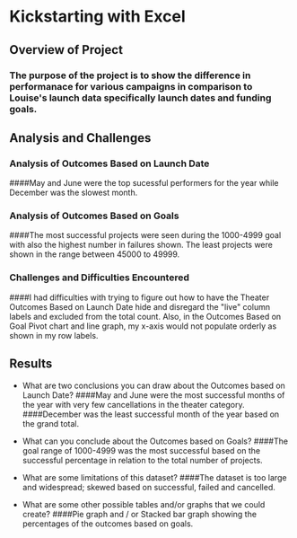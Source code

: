 # Kickstarting with Excel

## Overview of Project

### The purpose of the project is to show the difference in performanace for various campaigns in comparison to Louise's launch data specifically launch dates and funding goals. 

## Analysis and Challenges

### Analysis of Outcomes Based on Launch Date
####May and June were the top sucessful performers for the year while December was the slowest month.   

### Analysis of Outcomes Based on Goals
####The most successful projects were seen during the 1000-4999 goal with also the highest number in failures shown.  The least projects were shown in the range between 45000 to 49999.  

### Challenges and Difficulties Encountered
####I had difficulties with trying to figure out how to have the Theater Outcomes Based on Launch Date hide and disregard the "live" column labels and excluded from the total count.  Also, in the Outcomes Based on Goal Pivot chart and line graph, my x-axis would not populate orderly as shown in my row labels.  

## Results

- What are two conclusions you can draw about the Outcomes based on Launch Date?
####May and June were the most successful months of the year with very few cancellations in the theater category.  
####December was the least successful month of the year based on the grand total.  

- What can you conclude about the Outcomes based on Goals?
####The goal range of 1000-4999 was the most successful based on the successful percentage in relation to the total number of projects.

- What are some limitations of this dataset?
####The dataset is too large and widespread; skewed based on successful, failed and cancelled.  

- What are some other possible tables and/or graphs that we could create?
####Pie graph and / or Stacked bar graph showing the percentages of the outcomes based on goals.
